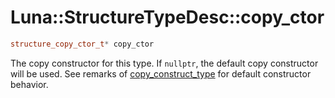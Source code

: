 # Luna::StructureTypeDesc::copy_ctor

```c++
structure_copy_ctor_t* copy_ctor
```

The copy constructor for this type. If `nullptr`, the default copy constructor will be used. See remarks of [copy_construct_type](group___runtime_type_1ga5f69494b37cb69b3547cdce14b5b1087.md) for default constructor behavior. 

